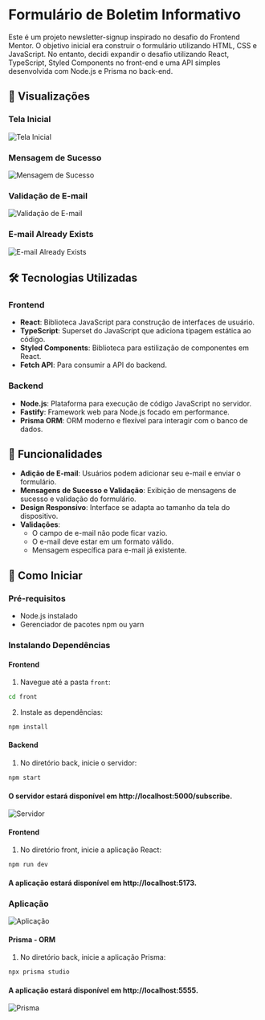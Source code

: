 # Formulário de Boletim Informativo

Este é um projeto newsletter-signup inspirado no desafio do Frontend Mentor. O objetivo inicial era construir o formulário utilizando HTML, CSS e JavaScript. No entanto, decidi expandir o desafio utilizando React, TypeScript, Styled Components no front-end e uma API simples desenvolvida com Node.js e Prisma no back-end.

## 📸 Visualizações

### Tela Inicial
![Tela Inicial](./front/public/assets/images/tela-inicial.png)

### Mensagem de Sucesso
![Mensagem de Sucesso](./front/public/assets/images/mensagem-sucesso.png)

### Validação de E-mail
![Validação de E-mail](./front/public/assets/images/validacao-email.png)

### E-mail Already Exists 
![E-mail Already Exists](./front/public/assets/images/email-already-exists.png)

## 🛠 Tecnologias Utilizadas

### Frontend
- **React**: Biblioteca JavaScript para construção de interfaces de usuário.
- **TypeScript**: Superset do JavaScript que adiciona tipagem estática ao código.
- **Styled Components**: Biblioteca para estilização de componentes em React.
- **Fetch API**: Para consumir a API do backend.

### Backend
- **Node.js**: Plataforma para execução de código JavaScript no servidor.
- **Fastify**: Framework web para Node.js focado em performance.
- **Prisma ORM**: ORM moderno e flexível para interagir com o banco de dados.

## 🚀 Funcionalidades

- **Adição de E-mail**: Usuários podem adicionar seu e-mail e enviar o formulário.
- **Mensagens de Sucesso e Validação**: Exibição de mensagens de sucesso e validação do formulário.
- **Design Responsivo**: Interface se adapta ao tamanho da tela do dispositivo.
- **Validações**:
  - O campo de e-mail não pode ficar vazio.
  - O e-mail deve estar em um formato válido.
  - Mensagem específica para e-mail já existente.

## 🚀 Como Iniciar

### Pré-requisitos

- Node.js instalado
- Gerenciador de pacotes npm ou yarn

### Instalando Dependências

#### Frontend

1. Navegue até a pasta `front`:

```bash
cd front
```

2. Instale as dependências:


```bash
npm install
```

#### Backend

1. No diretório back, inicie o servidor:

```bash
npm start
```

#### O servidor estará disponível em http://localhost:5000/subscribe.
 
![Servidor](./front/public/assets/images/servidor.png)

#### Frontend

1. No diretório front, inicie a aplicação React:

```bash
npm run dev
```
#### A aplicação estará disponível em http://localhost:5173.

### Aplicação

![Aplicação](./front/public/assets/images/tela-inicial.png)


#### Prisma - ORM

1. No diretório back, inicie a aplicação Prisma:

```bash
npx prisma studio
```

#### A aplicação estará disponível em http://localhost:5555.
![Prisma](./front/public/assets/images/prisma.png)
